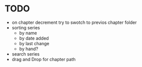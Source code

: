 # TODO

- on chapter decrement try to swotch to previos chapter folder
- sorting series
    - by name
    - by date added
    - by last change
    - by hand?
- search series
- drag and Drop for chapter path
